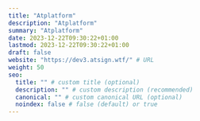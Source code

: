```yaml
---
title: "Atplatform"
description: "Atplatform"
summary: "Atplatform"
date: 2023-12-22T09:30:22+01:00
lastmod: 2023-12-22T09:30:22+01:00
draft: false
website: "https://dev3.atsign.wtf/" # URL
weight: 50
seo:
  title: "" # custom title (optional)
  description: "" # custom description (recommended)
  canonical: "" # custom canonical URL (optional)
  noindex: false # false (default) or true
---
```

